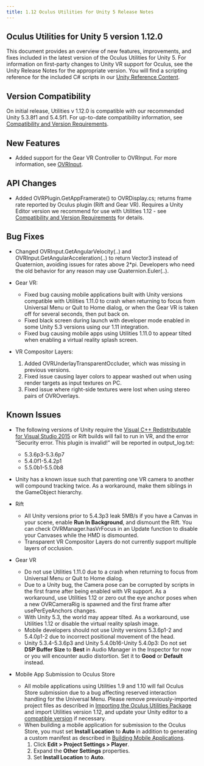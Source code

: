 ```yaml
---
title: 1.12 Oculus Utilities for Unity 5 Release Notes
---
```




## Oculus Utilities for Unity 5 version 1.12.0

This document provides an overview of new features, improvements, and fixes included in the latest version of the Oculus Utilities for Unity 5. For information on first-party changes to Unity VR support for Oculus, see the Unity Release Notes for the appropriate version. You will find a scripting reference for the included C# scripts in our [Unity Reference Content](/documentation/unity/latest/concepts/book-unity-reference/).

## Version Compatibility

On initial release, Utilities v 1.12.0 is compatible with our recommended Unity 5.3.8f1 and 5.4.5f1. For up-to-date compatibility information, see [Compatibility and Version Requirements](/documentation/unity/latest/concepts/unity-req/).

## New Features

* Added support for the Gear VR Controller to OVRInput. For more information, see [OVRInput](/documentation/unity/latest/concepts/unity-ovrinput/#unity-ovrinput "OVRInput exposes a unified input API for multiple controller types.").


## API Changes

* Added OVRPlugin.GetAppFramerate() to OVRDisplay.cs; returns frame rate reported by Oculus plugin (Rift and Gear VR). Requires a Unity Editor version we recommend for use with Utilities 1.12 - see [Compatibility and Version Requirements](/documentation/unity/latest/concepts/unity-req/ "This guide describes Unity Editor version recommendations and system requirements.") for details.


## Bug Fixes

* Changed OVRInput.GetAngularVelocity(..) and OVRInput.GetAngularAcceleration(..) to return Vector3 instead of Quaternion, avoiding issues for rates above 2*pi. Developers who need the old behavior for any reason may use Quaternion.Euler(..).
* Gear VR: 
	+ Fixed bug causing mobile applications built with Unity versions compatible with Utilities 1.11.0 to crash when returning to focus from Universal Menu or Quit to Home dialog, or when the Gear VR is taken off for several seconds, then put back on.
	+ Fixed black screen during launch with developer mode enabled in some Unity 5.3 versions using our 1.11 integration.
	+ Fixed bug causing mobile apps using Utilities 1.11.0 to appear tilted when enabling a virtual reality splash screen.
	
* VR Compositor Layers:
	1. Added OVRUnderlayTransparentOccluder, which was missing in previous versions.
	2. Fixed issue causing layer colors to appear washed out when using render targets as input textures on PC.
	3. Fixed issue where right-side textures were lost when using stereo pairs of OVROverlays.
	


## Known Issues

* The following versions of Unity require the [Visual C++ Redistributable for Visual Studio 2015](https://www.microsoft.com/en-us/download/details.aspx?id=48145) or Rift builds will fail to run in VR, and the error “Security error. This plugin is invalid!” will be reported in output\_log.txt:
	+ 5.3.6p3-5.3.6p7
	+ 5.4.0f1-5.4.2p1
	+ 5.5.0b1-5.5.0b8
	
* Unity has a known issue such that parenting one VR camera to another will compound tracking twice. As a workaround, make them siblings in the GameObject hierarchy.
* Rift
	+ All Unity versions prior to 5.4.3p3 leak 5MB/s if you have a Canvas in your scene, enable **Run In Background**, and dismount the Rift. You can check OVRManager.hasVrFocus in an Update function to disable your Canvases while the HMD is dismounted.
	+ Transparent VR Compositor Layers do not currently support multiple layers of occlusion.
	
* Gear VR
	+ Do not use Utilities 1.11.0 due to a crash when returning to focus from Universal Menu or Quit to Home dialog.
	+ Due to a Unity bug, the Camera pose can be corrupted by scripts in the first frame after being enabled with VR support. As a workaround, use Utilities 1.12 or zero out the eye anchor poses when a new OVRCameraRig is spawned and the first frame after usePerEyeAnchors changes.
	+ With Unity 5.3, the world may appear tilted. As a workaround, use Utilities 1.12 or disable the virtual reality splash image.
	+ Mobile developers should not use Unity versions 5.3.6p1-2 and 5.4.0p1-2 due to incorrect positional movement of the head.
	+ Unity 5.3.4-5.3.6p3 and Unity 5.4.0b16-Unity 5.4.0p3: Do not set **DSP Buffer Size** to **Best** in Audio Manager in the Inspector for now or you will encounter audio distortion. Set it to **Good** or **Default** instead.
	
* Mobile App Submission to Oculus Store 
	+ All mobile applications using Utilities 1.9 and 1.10 will fail Oculus Store submission due to a bug affecting reserved interaction handling for the Universal Menu. Please remove previously-imported project files as described in [Importing the Oculus Utilities Package](/documentation/unity/latest/concepts/unity-import/ "Oculus Utilities for Unity is an optional Unity Package that includes scripts, prefabs, and other resources to assist with development.") and import Utilities version 1.12, and update your Unity editor to a [compatible version](/documentation/unity/latest/concepts/unity-req/ "This guide describes Unity Editor version recommendations and system requirements.") if necessary. 
	+ When building a mobile application for submission to the Oculus Store, you must set **Install Location** to **Auto** in addition to generating a custom manifest as described in [Building Mobile Applications](/documentation/unity/latest/concepts/unity-build-android/#unity-build-android "This section describes the steps necessary for building Unity applications for Oculus Go and Samsung Gear VR.").
		1. Click **Edit &gt; Project Settings &gt; Player**.
		2. Expand the **Other Settings** properties.
		3. Set **Install Location** to **Auto**.
		
	


